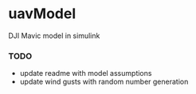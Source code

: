 # uavModel
DJI Mavic  model in simulink

### TODO
- update readme with model assumptions
- update wind gusts with random number generation
